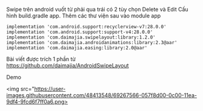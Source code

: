 
Swipe trên android vuốt từ phải qua trái có 2 tùy chọn Delete và Edit
Cấu hình build.gradle app. Thêm các thư viện sau vào module app

	implementation 'com.android.support:recyclerview-v7:28.0.0'
    implementation 'com.android.support:support-v4:28.0.0' 
    implementation 'com.daimajia.swipelayout:library:1.2.0'
    implementation 'com.daimajia.androidanimations:library:2.3@aar'
    implementation 'com.daimajia.easing:library:2.0@aar'

Bài viết được trích 1 phần từ https://github.com/daimajia/AndroidSwipeLayout

Demo

<img src="https://user-images.githubusercontent.com/48413548/69267566-057f8d00-0c00-11ea-9df4-9fcd6f7ff0a6.png>
